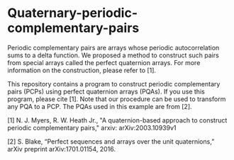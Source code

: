 # Quaternary-periodic-complementary-pairs

Periodic complementary pairs are arrays whose periodic autocorrelation sums to a delta function.
We proposed a method to construct such pairs from special arrays called the perfect quaternion arrays. 
For more information on the construction, please refer to [1].

This repository contains a program to construct periodic complementary pairs (PCPs) using perfect quaternion arrays (PQAs). 
If you use this program, please cite [1]. Note that our procedure can be used to transform any PQA to a PCP. The PQAs used in this example are from [2]. 


[1] N. J. Myers, R. W. Heath Jr., "A quaternion-based approach to construct periodic complementary pairs," arxiv: arXiv:2003.10939v1 

[2] S. Blake, “Perfect sequences and arrays over the unit quaternions,” arXiv preprint arXiv:1701.01154, 2016.
